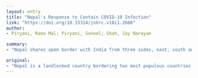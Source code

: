 ```yaml
---
layout: entry
title: "Nepal's Response to Contain COVID-19 Infection"
link: "https://doi.org/10.33314/jnhrc.v18i1.2608"
author:
- Piryani, Rano Mal; Piryani, Suneel; Shah, Jay Narayan

summary:
- "Nepal shares open border with India from three sides, east, south and west. The first confirmed imported case in Nepal was reported in 2nd week of January 2020. Government of Nepal's steps from 18 March, 2020 led to partial lock down. Steps taken before and after WHO declared COVID-19 a global pandemic. Nepal has documented five confirmed cases till the end of March 2020, first in second week of 15 January, 2020 and 2nd case 8-weeks thereafter."

original:
- "Nepal is a landlocked country bordering two most populous countries, India and China. Nepal shares open border with India from three sides, east, south and west. And, in north with China, where the novel coronavirus infection (CVOVID-19) began in late December 2019. The first confirmed imported case in Nepal was reported in 2nd week of January 2020. The initial response of Nepal to COVID-19 were comparably slow but country geared efforts after it was declared a 'global pandemic' by WHO on 11 March, 2020. Government of Nepal's steps from 18 March, 2020 led to partial lock down and countrywide lockdown imposed on 24 March, 2020. Government devised comprehensive plan on 27 March, 2020 for quarantine for peoples who arrived in Nepal from COVID-19 affected countries. This article covers summary of global status, South Asian Association of Regional Cooperation (SAARC) status, and Nepal's response to contain COVID-19 infection discussed under three headings: Steps taken before and after WHO declared COVID-19 a global pandemic and lab services regarding detection of COVID-19. Nepal has documented five confirmed cases of COVID-19 till the end of March 2020, first in second week of 15 January, 2020 and 2nd case 8-weeks thereafter and 3rd case two days later, 4th on 27 March and 5th on 28 March. Four more cases detected during first week of April. Non-Pharmacological interventions like social distancing and excellent personal habits are widely practiced. Country has to enhance testing and strengthen tracing, isolation and quarantine mechanism and care of COVID-19 patients as Nepal is in risk zone because of comparably weak health system and porous borders with India. The time will tell regarding further outbreak and how it will be tackled. Keywords: COVID-19; lockdown; Nepal; pandemic; response."
---
```


